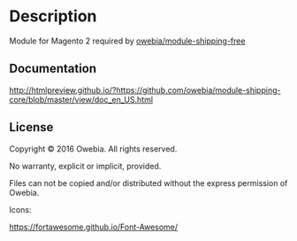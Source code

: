 # Description

Module for Magento 2 required by [owebia/module-shipping-free](https://github.com/owebia/module-shipping-free)

## Documentation

http://htmlpreview.github.io/?https://github.com/owebia/module-shipping-core/blob/master/view/doc_en_US.html

## License

Copyright © 2016 Owebia. All rights reserved.

No warranty, explicit or implicit, provided.

Files can not be copied and/or distributed without the express permission of Owebia.


Icons:

https://fortawesome.github.io/Font-Awesome/
